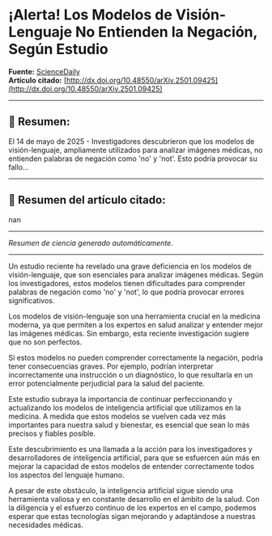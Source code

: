 # ¡Alerta! Los Modelos de Visión-Lenguaje No Entienden la Negación, Según Estudio

**Fuente:** [ScienceDaily](https://www.sciencedaily.com/releases/2025/05/250514165630.htm)  
**Artículo citado:** [http://dx.doi.org/10.48550/arXiv.2501.09425](http://dx.doi.org/10.48550/arXiv.2501.09425)

---

## 📝 Resumen:
El 14 de mayo de 2025 - Investigadores descubrieron que los modelos de visión-lenguaje, ampliamente utilizados para analizar imágenes médicas, no entienden palabras de negación como 'no' y 'not'. Esto podría provocar su fallo...

---

## 📑 Resumen del artículo citado:
nan

---

*Resumen de ciencia generado automáticamente.*

---

Un estudio reciente ha revelado una grave deficiencia en los modelos de visión-lenguaje, que son esenciales para analizar imágenes médicas. Según los investigadores, estos modelos tienen dificultades para comprender palabras de negación como 'no' y 'not', lo que podría provocar errores significativos.

Los modelos de visión-lenguaje son una herramienta crucial en la medicina moderna, ya que permiten a los expertos en salud analizar y entender mejor las imágenes médicas. Sin embargo, esta reciente investigación sugiere que no son perfectos.

Si estos modelos no pueden comprender correctamente la negación, podría tener consecuencias graves. Por ejemplo, podrían interpretar incorrectamente una instrucción o un diagnóstico, lo que resultaría en un error potencialmente perjudicial para la salud del paciente.

Este estudio subraya la importancia de continuar perfeccionando y actualizando los modelos de inteligencia artificial que utilizamos en la medicina. A medida que estos modelos se vuelven cada vez más importantes para nuestra salud y bienestar, es esencial que sean lo más precisos y fiables posible.

Este descubrimiento es una llamada a la acción para los investigadores y desarrolladores de inteligencia artificial, para que se esfuercen aún más en mejorar la capacidad de estos modelos de entender correctamente todos los aspectos del lenguaje humano.

A pesar de este obstáculo, la inteligencia artificial sigue siendo una herramienta valiosa y en constante desarrollo en el ámbito de la salud. Con la diligencia y el esfuerzo continuo de los expertos en el campo, podemos esperar que estas tecnologías sigan mejorando y adaptándose a nuestras necesidades médicas.